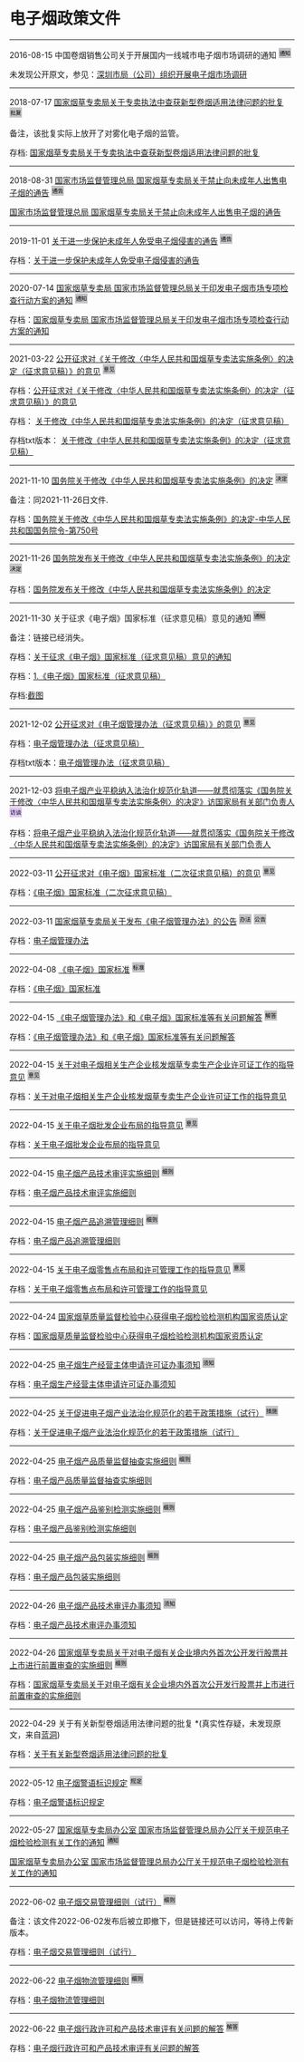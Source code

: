# 电子烟政策文件

<hr/>

2016-08-15 中国卷烟销售公司关于开展国内一线城市电子烟市场调研的通知
![](img/tongzhi.png)

未发现公开原文，参见：[深圳市局（公司）组织开展电子烟市场调研](information/深圳市局（公司）组织开展电子烟市场调研.md)

<hr/>

2018-07-17 [国家烟草专卖局关于专卖执法中查获新型卷烟适用法律问题的批复](http://www.tobacco.gov.cn/gjyc/zmgl2/202101/b8a744c43e8d4badbdb2a8a9784a316f.shtml)
![](img/pifu.png)

备注，该批复实际上放开了对雾化电子烟的监管。

存档: [国家烟草专卖局关于专卖执法中查获新型卷烟适用法律问题的批复](policy/国家烟草专卖局关于专卖执法中查获新型卷烟适用法律问题的批复.md)

<hr/>

2018-08-31 [国家市场监督管理总局 国家烟草专卖局关于禁止向未成年人出售电子烟的通告](http://www.tobacco.gov.cn/gjyc/zcfl/202101/6ce047824f734c67b63453f1b4d16142.shtml)
![](img/tonggao.png)

[国家市场监督管理总局 国家烟草专卖局关于禁止向未成年人出售电子烟的通告](policy/国家市场监督管理总局_国家烟草专卖局关于禁止向未成年人出售电子烟的通告.md)

<hr/>

2019-11-01 [关于进一步保护未成年人免受电子烟侵害的通告](http://www.tobacco.gov.cn/gjyc/zhgl/202101/271056615ff94d729ec50d46c30cca3f.shtml)
![](img/tonggao.png)

存档：[关于进一步保护未成年人免受电子烟侵害的通告](policy/关于进一步保护未成年人免受电子烟侵害的通告.md)

<hr/>

2020-07-14 [国家烟草专卖局 国家市场监督管理总局关于印发电子烟市场专项检查行动方案的通知](http://www.tobacco.gov.cn/gjyc/tzgg/202012/991cc04276134f5faa7836d9ab8ab0e2.shtml)
![](img/tongzhi.png)

存档：[国家烟草专卖局 国家市场监督管理总局关于印发电子烟市场专项检查行动方案的通知](policy/国家烟草专卖局_国家市场监督管理总局关于印发电子烟市场专项检查行动方案的通知.md)

<hr/>

2021-03-22 [公开征求对《关于修改〈中华人民共和国烟草专卖法实施条例〉的决定（征求意见稿）》的意见](https://www.miit.gov.cn/jgsj/zfs/gzdt/art/2021/art_e233af8bb3484ed59e98dbb79e49a0bd.html)
![](img/yijian.png)

存档：[公开征求对《关于修改〈中华人民共和国烟草专卖法实施条例〉的决定（征求意见稿）》的意见](policy/公开征求对《关于修改〈中华人民共和国烟草专卖法实施条例〉的决定（征求意见稿）》的意见.md)

存档：
[关于修改《中华人民共和国烟草专卖法实施条例》的决定（征求意见稿）](policy/1.关于修改《中华人民共和国烟草专卖法实施条例》的决定（征求意见稿）.wps)

存档txt版本：
[关于修改《中华人民共和国烟草专卖法实施条例》的决定（征求意见稿）](policy/关于修改《中华人民共和国烟草专卖法实施条例》的决定.md)


<hr/>

2021-11-10 [国务院关于修改《中华人民共和国烟草专卖法实施条例》的决定](http://www.gov.cn/zhengce/zhengceku/2021-11/26/content_5653631.htm)
![](img/jueding.png)

备注：同2021-11-26日文件.

存档：[国务院关于修改《中华人民共和国烟草专卖法实施条例》的决定-中华人民共和国国务院令-第750号](policy/国务院关于修改《中华人民共和国烟草专卖法实施条例》的决定-中华人民共和国国务院令-第750号.md)

<hr/>

2021-11-26 [国务院发布关于修改《中华人民共和国烟草专卖法实施条例》的决定](http://www.tobacco.gov.cn/gjyc/hyyw/202111/65a35fe6c3bd4415a3d7ca42a17bd437.shtml)
![](img/jueding.png)

存档：[国务院发布关于修改《中华人民共和国烟草专卖法实施条例》的决定](policy/国务院发布关于修改《中华人民共和国烟草专卖法实施条例》的决定.md)

<hr/>

2021-11-30 关于征求《电子烟》国家标准（征求意见稿）意见的通知
![](img/tongzhi.png)

备注：链接已经消失。

存档：[关于征求《电子烟》国家标准（征求意见稿）意见的通知](policy/关于征求《电子烟》国家标准（征求意见稿）意见的通知.md)

存档：[1.《电子烟》国家标准（征求意见稿）](policy/电子烟国标征求意见稿2021130.pdf)

存档:[截图](policy/电子烟国标征求意见稿2021130-img1.png)

<hr/>

2021-12-02 [公开征求对《电子烟管理办法（征求意见稿）》的意见](http://www.tobacco.gov.cn/gjyc/tzgg/202112/f9723dbb09d34950a81a53c01a105ac4.shtml)
![](img/yijian.png)

存档：[电子烟管理办法（征求意见稿）](policy/1.电子烟管理办法（征求意见稿）-20211202141130261.doc)

存档txt版本：[电子烟管理办法（征求意见稿）](policy/电子烟管理办法（征求意见稿）.md)


<hr/>

2021-12-03 [将电子烟产业平稳纳入法治化规范化轨道——就贯彻落实《国务院关于修改〈中华人民共和国烟草专卖法实施条例〉的决定》访国家局有关部门负责人](http://www.tobacco.gov.cn/gjyc/hyyw/202112/62b4023bd4344663bce3d1376d40af9f.shtml)
![](img/fangtan.png)

存档：[将电子烟产业平稳纳入法治化规范化轨道——就贯彻落实《国务院关于修改〈中华人民共和国烟草专卖法实施条例〉的决定》访国家局有关部门负责人](policy/将电子烟产业平稳纳入法治化规范化轨道——就贯彻落实《国务院关于修改〈中华人民共和国烟草专卖法实施条例〉的决定》访国家局有关部门负责人.md)


<hr/>

2022-03-11 [公开征求对《电子烟》国家标准（二次征求意见稿）的意见](http://www.tobacco.gov.cn/gjyc/tzgg/202203/975fc13760184da5aadc254ece97d54c.shtml)
![](img/yijian.png)

存档：[《电子烟》国家标准（二次征求意见稿）](policy/《电子烟》国家标准（二次征求意见稿）.pdf)

<hr/>


2022-03-11 [国家烟草专卖局关于发布《电子烟管理办法》的公告](http://www.tobacco.gov.cn/gjyc/tzgg/202203/ff793b5fb00e4308a28f4b8aa618e803.shtml)
![](img/banfa.png)
![](img/gonggao.png)



存档：[电子烟管理办法](policy/电子烟管理办法.md)

<hr/>

2022-04-08 [《电子烟》国家标准](http://std.samr.gov.cn/gb/search/gbDetailed?id=DC71B640316A1BD8E05397BE0A0AC89A)
![](img/biaozhun.png)


存档：[《电子烟》国家标准](policy/GB+41700-2022.pdf)

<hr/>


2022-04-15 [《电子烟管理办法》和《电子烟》国家标准等有关问题解答](http://www.tobacco.gov.cn/gjyc/dzyglzcwj/202204/c5338f13a29e4ac1bccdfae50eb7606f.shtml)
![](img/jieda.png)



存档：[《电子烟管理办法》和《电子烟》国家标准等有关问题解答](policy/《电子烟管理办法》和《电子烟》国家标准等有关问题解答.md)


<hr/>

2022-04-15 [关于对电子烟相关生产企业核发烟草专卖生产企业许可证工作的指导意见](http://www.tobacco.gov.cn/gjyc/tzgg/202204/7d26b86acb324f63a160eb8da0b13d31.shtml)
![](img/yijian.png)


存档：[关于对电子烟相关生产企业核发烟草专卖生产企业许可证工作的指导意见](policy/关于对电子烟相关生产企业核发烟草专卖生产企业许可证工作的指导意见.md)

<hr/>

2022-04-15 [关于电子烟批发企业布局的指导意见](http://www.tobacco.gov.cn/gjyc/tzgg/202204/379becc8002f4c17bdab26c02edab2c7.shtml)
![](img/yijian.png)


存档：[关于电子烟批发企业布局的指导意见](policy/关于电子烟批发企业布局的指导意见.md)

<hr/>

2022-04-15 [电子烟产品技术审评实施细则](http://www.tobacco.gov.cn/gjyc/tzgg/202204/50058fbf2d4c47bc95fdcb58a5f0f215.shtml)
![](img/xize.png)


存档：[电子烟产品技术审评实施细则](policy/电子烟产品技术审评实施细则.md)

<hr/>

2022-04-15 [电子烟产品追溯管理细则](http://www.tobacco.gov.cn/gjyc/dzyglzcwj/202204/69178f9875a4487b82c95030322004f0.shtml)
![](img/xize.png)


存档：[电子烟产品追溯管理细则](policy/电子烟产品追溯管理细则.md)

<hr/>

2022-04-15 [关于电子烟零售点布局和许可管理工作的指导意见](http://www.tobacco.gov.cn/gjyc/tzgg/202204/d676fef9b0ae409a863f6dc1a78694ac.shtml)
![](img/yijian.png)


存档：[关于电子烟零售点布局和许可管理工作的指导意见](policy/关于电子烟零售点布局和许可管理工作的指导意见.md)

<hr/>

2022-04-24 [国家烟草质量监督检验中心获得电子烟检验检测机构国家资质认定](http://www.tobacco.gov.cn/gjyc/dzyglzcwj/202204/239d93af7d3e401296fce10d6ce771f1.shtml)

存档：[国家烟草质量监督检验中心获得电子烟检验检测机构国家资质认定](policy/国家烟草质量监督检验中心获得电子烟检验检测机构国家资质认定.md)


<hr/>


2022-04-25 [电子烟生产经营主体申请许可证办事须知](http://www.tobacco.gov.cn/gjyc/dzyglzcwj/202204/a775cf4470684cc2adf55e1af5f04d4e.shtml)
![](img/xuzhi.png)


存档：[电子烟生产经营主体申请许可证办事须知](policy/电子烟生产经营主体申请许可证办事须知.md)


<hr/>

2022-04-25 [关于促进电子烟产业法治化规范化的若干政策措施（试行）](http://www.tobacco.gov.cn/gjyc/dzyglzcwj/202204/4e78e507571d448297b71c8330cbc99a.shtml)
![](img/cuoshi.png)


存档：[关于促进电子烟产业法治化规范化的若干政策措施（试行）](policy/关于促进电子烟产业法治化规范化的若干政策措施（试行）.md)

<hr/>

2022-04-25 [电子烟产品质量监督抽查实施细则](http://www.tobacco.gov.cn/gjyc/dzyglzcwj/202204/0f54c24a56a4430eb79468a8f6572bbc.shtml)
![](img/xize.png)


存档：[电子烟产品质量监督抽查实施细则](policy/电子烟产品质量监督抽查实施细则.md)

<hr/>

2022-04-25 [电子烟产品鉴别检测实施细则](http://www.tobacco.gov.cn/gjyc/dzyglzcwj/202204/c36c8a26b9144b40a7265db4e6cabe5c.shtml)
![](img/xize.png)


存档：[电子烟产品鉴别检测实施细则](policy/电子烟产品鉴别检测实施细则.md)

<hr/>

2022-04-25 [电子烟产品包装实施细则](http://www.tobacco.gov.cn/gjyc/dzyglzcwj/202204/45e55e8cb7cb44e4b09362600ec69cda.shtml)
![](img/xize.png)


存档：[电子烟产品包装实施细则](policy/电子烟产品包装实施细则.md)   

<hr/>

2022-04-26 [电子烟产品技术审评办事须知](http://www.tobacco.gov.cn/gjyc/dzyglzcwj/202204/433b215e4eb049e6baa189d86a65dd05.shtml)
![](img/xuzhi.png)


存档：[电子烟产品技术审评办事须知](policy/电子烟产品技术审评办事须知.md)

<hr/>

2022-04-26 [国家烟草专卖局关于对电子烟有关企业境内外首次公开发行股票并上市进行前置审查的实施细则](http://www.tobacco.gov.cn/gjyc/tzgg/202204/d3d434240ebd4064a800c72717c3befd.shtml)
![](img/xize.png)


存档：[国家烟草专卖局关于对电子烟有关企业境内外首次公开发行股票并上市进行前置审查的实施细则](policy/国家烟草专卖局关于对电子烟有关企业境内外首次公开发行股票并上市进行前置审查的实施细则.md)

<hr/>

2022-04-29 关于有关新型卷烟适用法律问题的批复 *(真实性存疑，未发现原文，来自[蓝洞](https://www.bluehole.com.cn/news/detail/50090))

存档：[关于有关新型卷烟适用法律问题的批复](temp/关于有关新型卷烟适用法律问题的批复.md)

<hr/>

2022-05-12 [电子烟警语标识规定](http://www.tobacco.gov.cn/gjyc/dzyglzcwj/202205/36adde65b402430a8b9a623e78235a91.shtml)
![](img/guiding.png)

存档：[电子烟警语标识规定](policy/电子烟警语标识规定.md)

<hr/>

2022-05-27 [国家烟草专卖局办公室 国家市场监督管理总局办公厅关于规范电子烟检验检测有关工作的通知](http://www.tobacco.gov.cn/gjyc/dzyglzcwj/202205/65b22328fa9a4c66b829fb06cb790c9b.shtml)
![](img/tongzhi.png)

[国家烟草专卖局办公室 国家市场监督管理总局办公厅关于规范电子烟检验检测有关工作的通知](policy/国家烟草专卖局办公室_国家市场监督管理总局办公厅关于规范电子烟检验检测有关工作的通知.md)


<hr/>

2022-06-02 [电子烟交易管理细则（试行）](http://www.tobacco.gov.cn/gjyc/dzyglzcwj/202206/267f4e0abeb04ba09b10497e6ef944ee.shtml)
![](img/xize.png)

备注：该文件2022-06-02发布后被立即撤下，但是链接还可以访问，等待上传新版本。

存档：[电子烟交易管理细则（试行）](policy/电子烟交易管理细则（试行）.md)

<hr/>

2022-06-22 [电子烟物流管理细则](http://www.tobacco.gov.cn/gjyc/dzyglzcwj/202206/766efac2f7c54fbdb3f369de2ec6c1db.shtml)
![](img/xize.png)

存档：[电子烟物流管理细则](policy/电子烟物流管理细则.md)

<hr/>

2022-06-22 [电子烟行政许可和产品技术审评有关问题的解答](http://www.tobacco.gov.cn/gjyc/dzyglzcwj/202206/3c4ed851e6974682999dbe827f2d84d1.shtml)
![](img/jieda.png)

存档：[电子烟行政许可和产品技术审评有关问题的解答](policy/电子烟行政许可和产品技术审评有关问题的解答.md)
